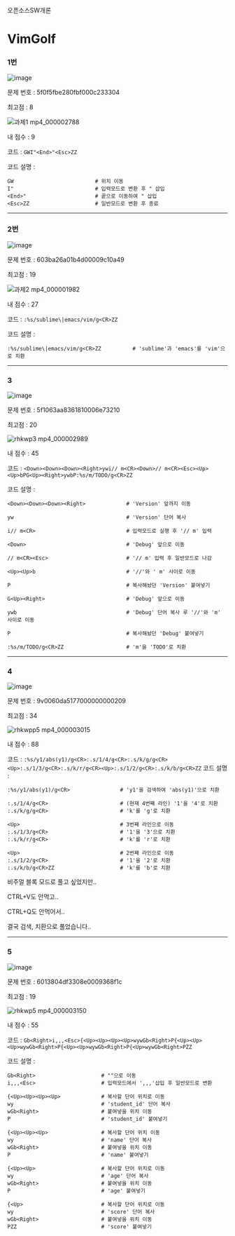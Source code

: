 오픈소스SW개론
# VimGolf


### 1번

![image](https://user-images.githubusercontent.com/94598039/144725723-070abe15-3f8f-454b-973f-e03e493c98a8.png)


문제 번호 : 5f0f5fbe280fbf000c233304

최고점 : 8

![과제1 mp4_000002788](https://user-images.githubusercontent.com/94598039/144727108-d5972bc6-bfae-4497-907c-bda32b653c23.gif)


내 점수 : 9

코드 : 
`
GWI"<End>"<Esc>ZZ
`

코드 설명 :
```
GW                          # 위치 이동
I"                          # 입력모드로 변환 후 " 삽입
<End>"                      # 끝으로 이동하여 " 삽입
<Esc>ZZ                     # 일반모드로 변환 후 종료
```

---

### 2번

![image](https://user-images.githubusercontent.com/94598039/144725746-c1a2cbea-2521-47f1-bed8-ea9471b48b48.png)

문제 번호 : 603ba26a01b4d00009c10a49

최고점 : 19

![과제2 mp4_000001982](https://user-images.githubusercontent.com/94598039/144727223-ba892272-0785-4086-9dcb-7fd5223afaaf.gif)


내 점수 : 27

코드 : 
`
:%s/sublime\|emacs/vim/g<CR>ZZ
`

코드 설명 :
```
:%s/sublime\|emacs/vim/g<CR>ZZ          # 'sublime'과 'emacs'를 'vim'으로 치환
```

---

### 3

![image](https://user-images.githubusercontent.com/94598039/144725786-06683b1a-4048-412b-b650-83a4b38ba0ba.png)


문제 번호 : 5f1063aa8361810006e73210

최고점 : 20


![rhkwp3 mp4_000002989](https://user-images.githubusercontent.com/94598039/144727375-a461a6df-1afe-4699-acfb-846af9cc1975.gif)



내 점수 : 45

코드 : `<Down><Down><Down><Right>ywi// m<CR><Down>// m<CR><Esc><Up><Up>bPG<Up><Right>ywbP:%s/m/TODO/g<CR>ZZ`


코드 설명 :
```
<Down><Down><Down><Right>             # 'Version' 앞까지 이동

yw                                    # 'Version' 단어 복사

i// m<CR>                             # 입력모드로 실행 후 '// m' 입력

<Down>                                # 'Debug' 앞으로 이동

// m<CR><Esc>                         # '// m' 입력 후 일반모드로 나감

<Up><Up>b                             # '//'와 ' m' 사이로 이동

P                                     # 복사해놨던 'Version' 붙여넣기

G<Up><Right>                          # 'Debug' 앞으로 이동

ywb                                   # 'Debug' 단어 복사 루 '//'와 'm' 사이로 이동

P                                     # 복사해놨던 'Debug' 붙여넣기

:%s/m/TODO/g<CR>ZZ                    # 'm'을 'TODO'로 치환
```

---

### 4

![image](https://user-images.githubusercontent.com/94598039/144725797-80ba4586-7f30-4d9a-abc2-512e1fd034c2.png)


문제 번호 : 9v0060da5177000000000209

최고점 : 34


![rhkwpp5 mp4_000003015](https://user-images.githubusercontent.com/94598039/144727446-40ef70ed-e141-4518-94a3-2a9fc252ec31.gif)


내 점수 : 88

코드 :
  `
  :%s/y1/abs(y1)/g<CR>:.s/1/4/g<CR>:.s/k/g/g<CR><Up>:.s/1/3/g<CR>:.s/k/r/g<CR><Up>:.s/1/2/g<CR>:.s/k/b/g<CR>ZZ
  `
코드 설명 :
  ```
  :%s/y1/abs(y1)/g<CR>                # 'y1'을 검색하여 'abs(y1)'으로 치환
  
  :.s/1/4/g<CR>                       # (현재 4번째 라인) '1'을 '4'로 치환
  :.s/k/g/g<CR>                       # 'k'를 'g'로 치환
  
  <Up>                                # 3번째 라인으로 이동
  :.s/1/3/g<CR>                       # '1'을 '3'으로 치환
  :.s/k/r/g<CR>                       # 'k'를 'r'로 치환
  
  <Up>                                # 2번째 라인으로 이동
  :.s/1/2/g<CR>                       # '1'을 '2'로 치환
  :.s/k/b/g<CR>ZZ                     # 'k'를 'b'로 치환
  ```


  비주얼 블록 모드로 풀고 싶었지만..


  CTRL+V도 안먹고..
  

  CTRL+Q도 안먹어서..

  결국 검색, 치환으로 풀었습니다..

---

### 5
![image](https://user-images.githubusercontent.com/94598039/144725805-8b311a85-7e4c-4074-a5ed-55ab3b2d78f5.png)


문제 번호 : 6013804df3308e0009368f1c

최고점 : 19


![rhkwp5 mp4_000003150](https://user-images.githubusercontent.com/94598039/144727428-f8796b0f-88d9-40d1-b8f5-0924f7da6617.gif)


내 점수 : 55

코드 : 
`
Gb<Right>i,,,<Esc>{<Up><Up><Up><Up>wywGb<Right>P{<Up><Up><Up>wywGb<Right>P{<Up><Up>wywGb<Right>P{<Up>wywGb<Right>PZZ
`

코드 설명 :
```
Gb<Right>                     # ""으로 이동
i,,,<Esc>                     # 입력모드에서 ',,,'삽입 후 일반모드로 변환

{<Up><Up><Up><Up>             # 복사할 단어 위치로 이동
wy                            # 'student_id' 단어 복사
wGb<Right>                    # 붙여넣을 위치 이동
P                             # 'student_id' 붙여넣기

{<Up><Up><Up>                 # 복사할 단어 위치 이동
wy                            # 'name' 단어 복사
wGb<Right>                    # 붙여넣을 위치 이동
P                             # 'name' 붙여넣기

{<Up><Up>                     # 복사할 단어 위치로 이동
wy                            # 'age' 단어 복사
wGb<Right>                    # 붙여넣을 위치 이동
P                             # 'age' 붙여넣기

{<Up>                         # 복사할 단어 위치로 이동
wy                            # 'score' 단어 복사
wGb<Right>                    # 붙여넣을 위치 이동
PZZ                           # 'score' 붙여넣기
```
